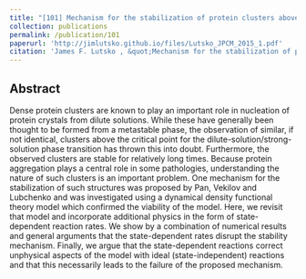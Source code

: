 ```yaml
---
title: "[101] Mechanism for the stabilization of protein clusters above the solubility curve: The role of non-ideal chemical reactions"
collection: publications
permalink: /publication/101
paperurl: 'http://jimlutsko.github.io/files/Lutsko_JPCM_2015_1.pdf'
citation: 'James F. Lutsko , &quot;Mechanism for the stabilization of protein clusters above the solubility curve: The role of non-ideal chemical reactions&quot;, <i>J. Phys. Cond. Matt.</i>, <strong>28</strong>, 244020 (2016)'
---
```

Abstract
---
Dense protein clusters are known to play an important role in nucleation of protein crystals from dilute solutions. While these have generally been thought to be formed from a metastable phase, the observation of similar, if not identical, clusters above the critical point for the dilute-solution/strong-solution phase transition has thrown this into doubt. Furthermore, the observed clusters are stable for relatively long times. Because protein aggregation plays a central role in some pathologies, understanding the nature of such clusters is an important problem. One mechanism for the stabilization of such structures was proposed by Pan, Vekilov and Lubchenko and was investigated using a dynamical density functional theory model which confirmed the viability of the model. Here, we revisit that model and incorporate additional physics in the form of state-dependent reaction rates. We show by a combination of numerical results and general arguments that the state-dependent rates disrupt the stability mechanism. Finally, we argue that the state-dependent reactions correct unphysical aspects of the model with ideal (state-independent) reactions and that this necessarily leads to the failure of the proposed mechanism.
